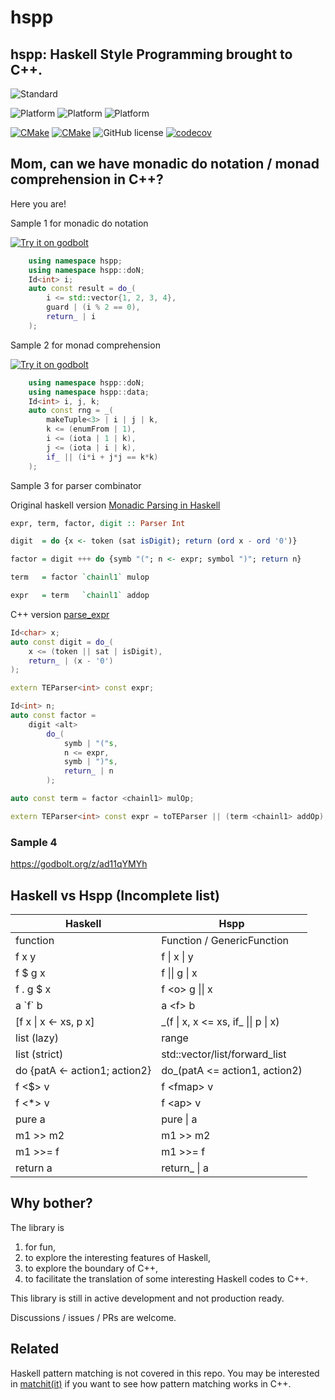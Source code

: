 # hspp

## hspp: Haskell Style Programming brought to C++.

![Standard](https://img.shields.io/badge/c%2B%2B-17/20-blue.svg)

![Platform](https://img.shields.io/badge/platform-linux-blue)
![Platform](https://img.shields.io/badge/platform-osx-blue)
![Platform](https://img.shields.io/badge/platform-win-blue)

[![CMake](https://github.com/BowenFu/hspp/actions/workflows/cmake.yml/badge.svg)](https://github.com/BowenFu/hspp/actions/workflows/cmake.yml)
[![CMake](https://github.com/BowenFu/hspp/actions/workflows/sanitizers.yml/badge.svg)](https://github.com/BowenFu/hspp/actions/workflows/sanitizers.yml)
![GitHub license](https://img.shields.io/github/license/BowenFu/hspp.svg)
[![codecov](https://codecov.io/gh/BowenFu/hspp/branch/main/graph/badge.svg)](https://codecov.io/gh/BowenFu/hspp)


## Mom, can we have monadic do notation / monad comprehension in C++?

Here you are!

[badge.godbolt]: https://img.shields.io/badge/try-godbolt-blue

Sample 1 for monadic do notation

[godbolt1]: https://godbolt.org/z/7fTvTd3hT
[![Try it on godbolt][badge.godbolt]][godbolt1]

```c++
    using namespace hspp;
    using namespace hspp::doN;
    Id<int> i;
    auto const result = do_(
        i <= std::vector{1, 2, 3, 4},
        guard | (i % 2 == 0),
        return_ | i
    );
```

Sample 2 for monad comprehension


[godbolt2]: https://godbolt.org/z/M8Ynjvr3x

[![Try it on godbolt][badge.godbolt]][godbolt2]

```c++
    using namespace hspp::doN;
    using namespace hspp::data;
    Id<int> i, j, k;
    auto const rng = _(
        makeTuple<3> | i | j | k,
        k <= (enumFrom | 1),
        i <= (iota | 1 | k),
        j <= (iota | i | k),
        if_ || (i*i + j*j == k*k)
    );
```

Sample 3 for parser combinator

Original haskell version [Monadic Parsing in Haskell](https://www.cambridge.org/core/journals/journal-of-functional-programming/article/monadic-parsing-in-haskell/E557DFCCE00E0D4B6ED02F3FB0466093)

```haskell
expr, term, factor, digit :: Parser Int

digit  = do {x <- token (sat isDigit); return (ord x - ord '0')}

factor = digit +++ do {symb "("; n <- expr; symbol ")"; return n}

term   = factor `chainl1` mulop

expr   = term   `chainl1` addop
```

C++ version
[parse_expr](https://github.com/BowenFu/hspp/blob/main/sample/parse_expr.cpp)

```c++
Id<char> x;
auto const digit = do_(
    x <= (token || sat | isDigit),
    return_ | (x - '0')
);

extern TEParser<int> const expr;

Id<int> n;
auto const factor =
    digit <alt>
        do_(
            symb | "("s,
            n <= expr,
            symb | ")"s,
            return_ | n
        );

auto const term = factor <chainl1> mulOp;

extern TEParser<int> const expr = toTEParser || (term <chainl1> addOp);
```

### Sample 4

https://godbolt.org/z/ad11qYMYh

## Haskell vs Hspp (Incomplete list)

| Haskell       | Hspp |
| -------       | ---- |
| function      | Function / GenericFunction |
| f x y         | f \| x \| y |
| f $ g x       | f \|\| g \| x|
| f . g $ x     | f \<o\> g \|\| x|
| a \`f\` b     | a \<f\> b |
|[f x \| x <- xs, p x]| \_(f \| x, x <= xs, if\_ \|\| p \| x) |
| list (lazy)   | range |
| list (strict) | std::vector/list/forward_list|
| do {patA <- action1; action2} | do_(patA <= action1, action2) |
| f <$> v       | f \<fmap\> v |
| f <*> v       | f \<ap\> v |
| pure a        | pure \| a |
| m1 >> m2      | m1 >> m2 |
| m1 >>= f      | m1 >>= f |
| return a      | return_ \| a |


## Why bother?

The library is

1. for fun,
2. to explore the interesting features of Haskell,
3. to explore the boundary of C++,
4. to facilitate the translation of some interesting Haskell codes to C++.

This library is still in active development and not production ready.

Discussions / issues / PRs are welcome.

## Related

Haskell pattern matching is not covered in this repo. You may be interested in [matchit(it)](https://github.com/BowenFu/matchit.cpp) if you want to see how pattern matching works in C++.
